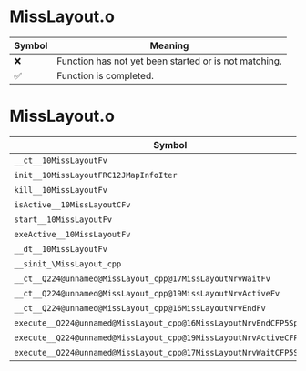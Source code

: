 # MissLayout.o
| Symbol | Meaning 
| ------------- | ------------- 
| :x: | Function has not yet been started or is not matching. 
| :white_check_mark: | Function is completed. 


# MissLayout.o
| Symbol | Decompiled? |
| ------------- | ------------- |
| `__ct__10MissLayoutFv` | :x: |
| `init__10MissLayoutFRC12JMapInfoIter` | :x: |
| `kill__10MissLayoutFv` | :x: |
| `isActive__10MissLayoutCFv` | :x: |
| `start__10MissLayoutFv` | :x: |
| `exeActive__10MissLayoutFv` | :x: |
| `__dt__10MissLayoutFv` | :x: |
| `__sinit_\MissLayout_cpp` | :x: |
| `__ct__Q224@unnamed@MissLayout_cpp@17MissLayoutNrvWaitFv` | :x: |
| `__ct__Q224@unnamed@MissLayout_cpp@19MissLayoutNrvActiveFv` | :x: |
| `__ct__Q224@unnamed@MissLayout_cpp@16MissLayoutNrvEndFv` | :x: |
| `execute__Q224@unnamed@MissLayout_cpp@16MissLayoutNrvEndCFP5Spine` | :x: |
| `execute__Q224@unnamed@MissLayout_cpp@19MissLayoutNrvActiveCFP5Spine` | :x: |
| `execute__Q224@unnamed@MissLayout_cpp@17MissLayoutNrvWaitCFP5Spine` | :x: |

